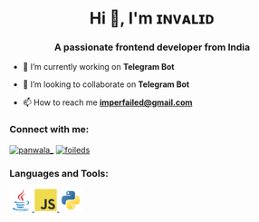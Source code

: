 <h1 align="center">Hi 👋, I'm ɪɴᴠᴀʟɪᴅ</h1>
<h3 align="center">A passionate frontend developer from India</h3>

- 🔭 I’m currently working on **Telegram Bot**

- 👯 I’m looking to collaborate on **Telegram Bot**

- 📫 How to reach me **imperfailed@gmail.com**

<h3 align="left">Connect with me:</h3>
<p align="left">
<a href="https://twitter.com/panwala_" target="blank"><img align="center" src="https://raw.githubusercontent.com/rahuldkjain/github-profile-readme-generator/master/src/images/icons/Social/twitter.svg" alt="panwala_" height="30" width="40" /></a>
<a href="https://instagram.com/foileds" target="blank"><img align="center" src="https://raw.githubusercontent.com/rahuldkjain/github-profile-readme-generator/master/src/images/icons/Social/instagram.svg" alt="foileds" height="30" width="40" /></a>
</p>

<h3 align="left">Languages and Tools:</h3>
<p align="left"> <a href="https://www.java.com" target="_blank" rel="noreferrer"> <img src="https://raw.githubusercontent.com/devicons/devicon/master/icons/java/java-original.svg" alt="java" width="40" height="40"/> </a> <a href="https://developer.mozilla.org/en-US/docs/Web/JavaScript" target="_blank" rel="noreferrer"> <img src="https://raw.githubusercontent.com/devicons/devicon/master/icons/javascript/javascript-original.svg" alt="javascript" width="40" height="40"/> </a> <a href="https://www.python.org" target="_blank" rel="noreferrer"> <img src="https://raw.githubusercontent.com/devicons/devicon/master/icons/python/python-original.svg" alt="python" width="40" height="40"/> </a> </p>

 
